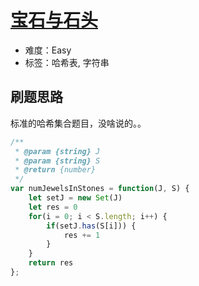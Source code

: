 # [宝石与石头](https://leetcode-cn.com/problems/jewels-and-stones/)

- 难度：Easy
- 标签：哈希表, 字符串

## 刷题思路
标准的哈希集合题目，没啥说的。。
```js
/**
 * @param {string} J
 * @param {string} S
 * @return {number}
 */
var numJewelsInStones = function(J, S) {
    let setJ = new Set(J)
    let res = 0
    for(i = 0; i < S.length; i++) {
        if(setJ.has(S[i])) {
            res += 1
        }
    }
    return res
};
```